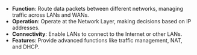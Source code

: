 
- **Function**: Route data packets between different networks, managing traffic across LANs and WANs.
- **Operation**: Operate at the Network Layer, making decisions based on IP addresses.
- **Connectivity**: Enable LANs to connect to the Internet or other LANs.
- **Features**: Provide advanced functions like traffic management, NAT, and DHCP.